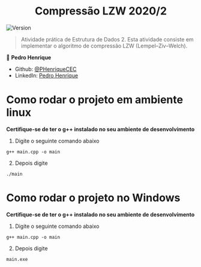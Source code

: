 <h1 align="center">Compressão LZW 2020/2</h1>
<p>
  <img alt="Version" src="https://img.shields.io/badge/version-0.1.0-blue.svg?cacheSeconds=2592000" />
</p>

> Atividade prática de Estrutura de Dados 2. Esta atividade consiste em implementar o algoritmo de compressão LZW (Lempel–Ziv–Welch).

👤 **Pedro Henrique**

* Github: [@PHenriqueCEC](https://github.com/PHenriqueCEC)
* LinkedIn: [Pedro Henrique](https://www.linkedin.com/in/pedro-henrique-77baa01a9/)

# Como rodar o projeto em ambiente linux

**Certifique-se de ter o g++ instalado no seu ambiente de desenvolvimento**

1. Digite o seguinte comando abaixo
```
g++ main.cpp -o main
```

2. Depois digite  
```
./main
```

# Como rodar o projeto no Windows

**Certifique-se de ter o g++ instalado no seu ambiente de desenvolvimento**

1. Digite o seguinte comando abaixo
```
g++ main.cpp -o main
```

2. Depois digite  
```
main.exe
```


